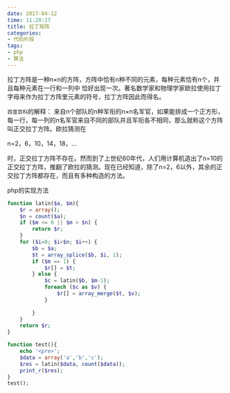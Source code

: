 ```yaml
---
date: 2017-04-12
time: 11:20:17
title: 拉丁矩阵
categories:
- 代码片段
tags:
- php
- 算法
---
```


拉丁方阵是一种n×n的方阵，方阵中恰有n种不同的元素，每种元素恰有n个，并且每种元素在一行和一列中 恰好出现一次。著名数学家和物理学家欧拉使用拉丁字母来作为拉丁方阵里元素的符号，拉丁方阵因此而得名。

`百度百科`的解释：
来自n个部队的n种军衔的n×n名军官，如果能排成一个正方形，每一行，每一列的n名军官来自不同的部队并且军衔各不相同，那么就称这个方阵叫正交拉丁方阵。欧拉猜测在

n=2，6，10，14，18，…

时，正交拉丁方阵不存在。然而到了上世纪60年代，人们用计算机造出了n=10的正交拉丁方阵，推翻了欧拉的猜测。现在已经知道，除了n=2，6以外，其余的正交拉丁方阵都存在，而且有多种构造的方法。

php的实现方法
```php
function latin($a, $m){
    $r = array();
    $n = count($a);
    if ($m <= 0 || $m > $n) {
        return $r;
    }
    for ($i=0; $i<$n; $i++) {
        $b = $a;
        $t = array_splice($b, $i, 1);
        if ($m == 1) {
            $r[] = $t;
        } else {
            $c = latin($b, $m-1);
            foreach ($c as $v) {
                $r[] = array_merge($t, $v);
            }
            
        }
    }
    return $r;
}

function test(){
    echo '<pre>';
    $data = array('a','b','c');
    $res = latin($data, count($data));
    print_r($res);
}
test();

```